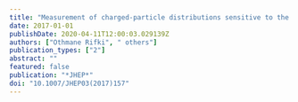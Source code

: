 ```yaml
---
title: "Measurement of charged-particle distributions sensitive to the underlying event in $ sqrts=13 $ TeV proton-proton collisions with the ATLAS detector at the LHC"
date: 2017-01-01
publishDate: 2020-04-11T12:00:03.029139Z
authors: ["Othmane Rifki", " others"]
publication_types: ["2"]
abstract: ""
featured: false
publication: "*JHEP*"
doi: "10.1007/JHEP03(2017)157"
---
```


